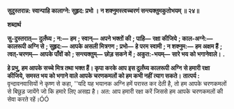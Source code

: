 **सुदुस्तरान्न: स्वान्पाहि कालाग्ने: सुहृद: प्रभो ।** **न शक्नुमस्त्वच्चरणं सन्त्यक्तुमकुतोभयम् ॥ २४॥** 

**शब्दार्थ** 

**सु-दुस्तरात्—** **दुर्लंघ्य** **; न:—** **हम** **; स्वान्—** **अपने भक्तों की** **; पाहि—** **रक्षा कीजिये** **; काल-अग्ने:—** **कालरूपी अग्नि से** **; सुहृद:—** **आपके असली मित्रगण** **; प्रभो—** **हे परम स्वामी** **; न शक्नुम:—** **हम अक्षम हैं** **; त्वत्-चरणम्—** **आपके पाँवों को** **; सन्त्यक्तुम्—** **छोड़ सकने में** **; अकुत:-भयम्—** **सारे भय को भगानेवाले।** **.** 

**हे प्रभु, हम आपके सच्चे मित्र तथा भक्त हैं। कृपा  करके आप इस दुर्लंघ्य कालरूपी अग्नि** **से हमारी रक्षा कीजिये, समस्त भय को भगाने वाले आपके चरणकमलों को हम कभी नहीं** **त्याग सकते।** **तात्पर्य :** वृन्दावनवासियों ने कृष्ण से कहा, ''यदि यह भयानक अग्नि हमें परास्त कर देती है, तो हम आपके चरणकमलों से बिछुड़ जायेंगे जो कि हमारे लिए असह्य है। अत: आप हमारी रक्षा करें जिससे हम आपके चरणकमलों की सेवा करते रहें।ÓÓ  